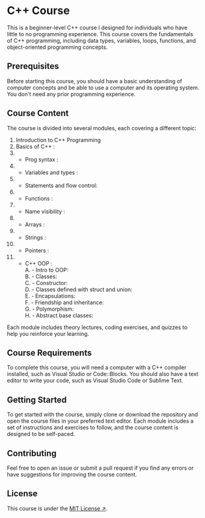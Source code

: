 # C++ Course

This is a beginner-level C++ course I designed for individuals who have little to no programming experience. This course covers the fundamentals of C++ programming, including data types, variables, loops, functions, and object-oriented programming concepts.

## Prerequisites

Before starting this course, you should have a basic understanding of computer concepts and be able to use a computer and its operating system. You don't need any prior programming experience.

## Course Content

The course is divided into several modules, each covering a different topic:

1. Introduction to C++ Programming
2. Basics of C++ :
  1. - Prog syntax :
  2. - Variables and types :
  3. - Statements and flow control:
  4. - Functions :
  5. - Name visibility :
  6. - Arrays :
  7. - Strings :
  8. - Pointers :
  9. - C++ OOP :</br>
    A. - Intro to OOP:</br>
    B. - Classes:</br>
    C. - Constructor:</br>
    D. - Classes defined with struct and union:</br>
    E. - Encapsulations:</br>
    F. - Friendship and inheritance:</br>
    G. - Polymorphism:</br>
    H. - Abstract base classes:</br>

Each module includes theory lectures, coding exercises, and quizzes to help you reinforce your learning.

## Course Requirements

To complete this course, you will need a computer with a C++ compiler installed, such as Visual Studio or Code::Blocks. You should also have a text editor to write your code, such as Visual Studio Code or Sublime Text.

## Getting Started

To get started with the course, simply clone or download the repository and open the course files in your preferred text editor. Each module includes a set of instructions and exercises to follow, and the course content is designed to be self-paced.

## Contributing

Feel free to open an issue or submit a pull request if you find any errors or have suggestions for improving the course content.

## License

This course is under the [MIT License ↗](https://opensource.org/licenses/MIT).

